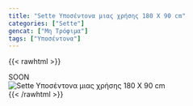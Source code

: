 ```yaml
---
title: "Sette Υποσέντονα μιας χρήσης 180 Χ 90 cm"
categories: ["Sette"]
gencat: ["Μη Τρόφιμα"]
tags: ["Υποσέντονα"]
---
```

{{< rawhtml >}}

<div class="sload444"><div class="product">SOON<br><div class="pimg"><img alt="Sette Υποσέντονα μιας χρήσης 180 Χ 90 cm" title="Sette Υποσέντονα μιας χρήσης 180 Χ 90 cm" src="/media/images/sette-yposentona-mias-xrhshs-180-x-90-cm.jpg"></div></div></div>
{{< /rawhtml >}}



